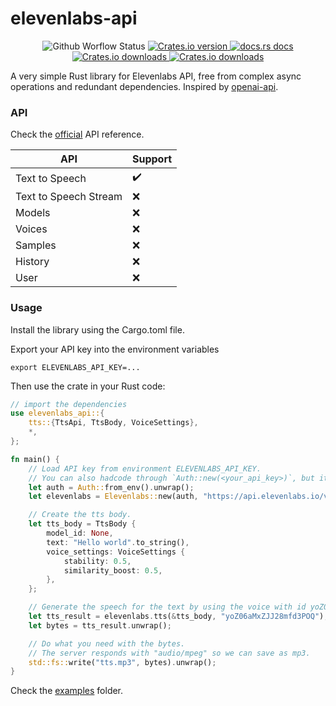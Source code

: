 [comment]: # (README.md is autogenerated from src/lib.rs by `cargo readme > README.md`)

# elevenlabs-api

<div align="center">
<!-- Build -->
<img src="https://img.shields.io/github/actions/workflow/status/alexjercan/elevenlabs-api/rust.yml?style=flat-square"
alt="Github Worflow Status" />
<!-- Version -->
<a href="https://crates.io/crates/elevenlabs-api">
  <img src="https://img.shields.io/crates/v/elevenlabs-api?style=flat-square"
  alt="Crates.io version" />
</a>
<!-- Docs -->
<a href="https://docs.rs/elevenlabs-api">
  <img src="https://img.shields.io/badge/docs-latest-blue.svg?style=flat-square"
    alt="docs.rs docs" />
</a>
<!-- Downloads -->
<a href="https://crates.io/crates/elevenlabs-api">
  <img src="https://img.shields.io/crates/d/elevenlabs-api?style=flat-square"
    alt="Crates.io downloads" />
</a>
<!-- License -->
<a href="https://github.com/alexjercan/elevenlabs-api/blob/master/LICENSE">
  <img src="https://img.shields.io/github/license/alexjercan/elevenlabs-api?style=flat-square"
    alt="Crates.io downloads" />
</a>
</div>

A very simple Rust library for Elevenlabs API, free from complex async operations and redundant dependencies. Inspired by [openai-api](https://github.com/openai-rs/openai-api).

### API

Check the [official](https://docs.elevenlabs.io/api-reference/quick-start/introduction) API reference.

|API|Support|
|---|---|
|Text to Speech|✔️|
|Text to Speech Stream|❌|
|Models|❌|
|Voices|❌|
|Samples|❌|
|History|❌|
|User|❌|

### Usage

Install the library using the Cargo.toml file.

Export your API key into the environment variables

```console
export ELEVENLABS_API_KEY=...
```

Then use the crate in your Rust code:

```rust
// import the dependencies
use elevenlabs_api::{
    tts::{TtsApi, TtsBody, VoiceSettings},
    *,
};

fn main() {
    // Load API key from environment ELEVENLABS_API_KEY.
    // You can also hadcode through `Auth::new(<your_api_key>)`, but it is not recommended.
    let auth = Auth::from_env().unwrap();
    let elevenlabs = Elevenlabs::new(auth, "https://api.elevenlabs.io/v1/");

    // Create the tts body.
    let tts_body = TtsBody {
        model_id: None,
        text: "Hello world".to_string(),
        voice_settings: VoiceSettings {
            stability: 0.5,
            similarity_boost: 0.5,
        },
    };

    // Generate the speech for the text by using the voice with id yoZ06aMxZJJ28mfd3POQ.
    let tts_result = elevenlabs.tts(&tts_body, "yoZ06aMxZJJ28mfd3POQ");
    let bytes = tts_result.unwrap();

    // Do what you need with the bytes.
    // The server responds with "audio/mpeg" so we can save as mp3.
    std::fs::write("tts.mp3", bytes).unwrap();
}
```

Check the [examples](examples) folder.

